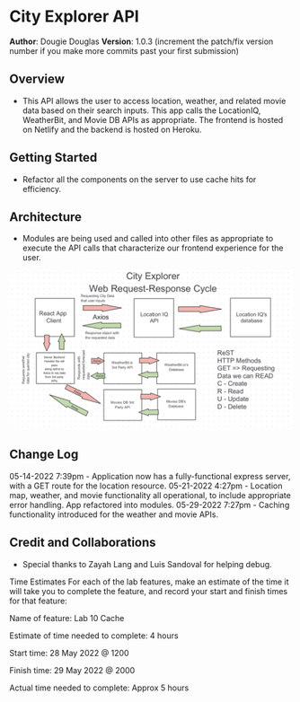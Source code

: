 # City Explorer API

**Author**: Dougie Douglas
**Version**: 1.0.3 (increment the patch/fix version number if you make more commits past your first submission)

## Overview

- This API allows the user to access location, weather, and related movie data based on their search inputs. This app calls the LocationIQ, WeatherBit, and Movie DB APIs as appropriate. The frontend is hosted on Netlify and the backend is hosted on Heroku.

## Getting Started

- Refactor all the components on the server to use cache hits for efficiency.

## Architecture

- Modules are being used and called into other files as appropriate to execute the API calls that characterize our frontend experience for the user.

![WRRC](./img/city-explorer-wrrc1.png)

## Change Log

05-14-2022 7:39pm - Application now has a fully-functional express server, with a GET route for the location resource.
05-21-2022 4:27pm - Location map, weather, and movie functionality all operational, to include appropriate error handling. App refactored into modules.
05-29-2022 7:27pm - Caching functionality introduced for the weather and movie APIs.

## Credit and Collaborations

- Special thanks to Zayah Lang and Luis Sandoval for helping debug.

Time Estimates
For each of the lab features, make an estimate of the time it will take you to complete the feature, and record your start and finish times for that feature:

Name of feature: Lab 10 Cache

Estimate of time needed to complete: 4 hours

Start time: 28 May 2022 @ 1200

Finish time: 29 May 2022 @ 2000

Actual time needed to complete: Approx 5 hours
